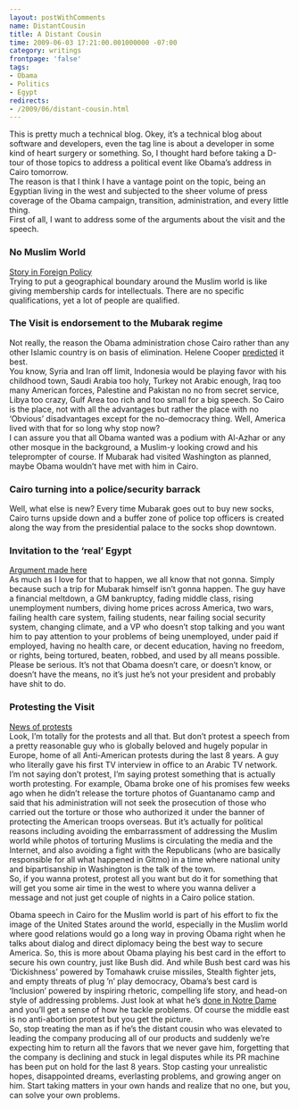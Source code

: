 ```yaml
---
layout: postWithComments
name: DistantCousin
title: A Distant Cousin
time: 2009-06-03 17:21:00.001000000 -07:00
category: writings
frontpage: 'false'
tags:
- Obama
- Politics
- Egypt
redirects:
- /2009/06/distant-cousin.html
---
```

This is pretty much a technical blog. Okey, it’s a technical blog about software and developers, even the tag line is about a developer in some kind of heart surgery or something. So, I thought hard before taking a D-tour of those topics to address a political event like Obama’s address in Cairo tomorrow.  
The reason is that I think I have a vantage point on the topic, being an Egyptian living in the west and subjected to the sheer volume of press coverage of the Obama campaign, transition, administration, and every little thing.  
First of all, I want to address some of the arguments about the visit and the speech.  

### No Muslim World  
[Story in Foreign Policy](http://www.foreignpolicy.com/story/cms.php?story_id=4963)  
Trying to put a geographical boundary around the Muslim world is like giving membership cards for intellectuals. There are no specific qualifications, yet a lot of people are qualified.  

### The Visit is endorsement to the Mubarak regime  
Not really, the reason the Obama administration chose Cairo rather than any other Islamic country is on basis of elimination. Helene Cooper <a href="http://www.nytimes.com/2008/12/04/us/politics/04web-cooper.html?_r=3&amp;adxnnl=1&amp;adxnnlx=1228410035-arPoPrJ86UAwtYZsM9YLsg" target="_blank">predicted</a> it best.  
You know, Syria and Iran off limit, Indonesia would be playing favor with his childhood town, Saudi Arabia too holy, Turkey not Arabic enough, Iraq too many American forces, Palestine and Pakistan no no from secret service, Libya too crazy, Gulf Area too rich and too small for a big speech. So Cairo is the place, not with all the advantages but rather the place with no ‘Obvious’ disadvantages except for the no-democracy thing. Well, America lived with that for so long why stop now?  
I can assure you that all Obama wanted was a podium with Al-Azhar or any other mosque in the background, a Muslim-y looking crowd and his teleprompter of course. If Mubarak had visited Washington as planned, maybe Obama wouldn’t have met with him in Cairo.   

### Cairo turning into a police/security barrack  
Well, what else is new? Every time Mubarak goes out to buy new socks, Cairo turns upside down and a buffer zone of police top officers is created along the way from the presidential palace to the socks shop downtown.  

### Invitation to the ‘real’ Egypt  
[Argument made here](http://kasperb4.blogspot.com/2009/06/blog-post.html)  
As much as I love for that to happen, we all know that not gonna. Simply because such a trip for Mubarak himself isn’t gonna happen. The guy have a financial meltdown, a GM bankruptcy, fading middle class, rising unemployment numbers, diving home prices across America, two wars, failing health care system, failing students, near failing social security system, changing climate, and a VP who doesn’t stop talking and you want him to pay attention to your problems of being unemployed, under paid if employed, having no health care, or decent education, having no freedom, or rights, being tortured, beaten, robbed, and used by all means possible. Please be serious. It’s not that Obama doesn’t care, or doesn’t know, or doesn’t have the means, no it’s just he’s not your president and probably have shit to do.  

### Protesting the Visit  
[News of protests](http://www.harakamasria.org/node/10617)  
Look, I’m totally for the protests and all that. But don’t protest a speech from a pretty reasonable guy who is globally beloved and hugely popular in Europe, home of all Anti-American protests during the last 8 years. A guy who literally gave his first TV interview in office to an Arabic TV network.  
I’m not saying don’t protest, I’m saying protest something that is actually worth protesting. For example, Obama broke one of his promises few weeks ago when he didn’t release the torture photos of Guantanamo camp and said that his administration will not seek the prosecution of those who carried out the torture or those who authorized it under the banner of protecting the American troops overseas. But it’s actually for political reasons including avoiding the embarrassment of addressing the Muslim world while photos of torturing Muslims is circulating the media and the Internet, and also avoiding a fight with the Republicans (who are basically responsible for all what happened in Gitmo) in a time where national unity and bipartisanship in Washington is the talk of the town.  
So, if you wanna protest, protest all you want but do it for something that will get you some air time in the west to where you wanna deliver a message and not just get couple of nights in a Cairo police station.  

Obama speech in Cairo for the Muslim world is part of his effort to fix the image of the United States around the world, especially in the Muslim world where good relations would go a long way in proving Obama right when he talks about dialog and direct diplomacy being the best way to secure America. So, this is more about Obama playing his best card in the effort to secure his own country, just like Bush did. And while Bush best card was his ‘Dickishness’ powered by Tomahawk cruise missiles, Stealth fighter jets, and empty threats of plug ’n’ play democracy, Obama’s best card is ‘Inclusion’ powered by inspiring rhetoric, compelling life story, and head-on style of addressing problems. Just look at what he’s <a href="http://www.politico.com/news/stories/0509/22611.html" target="_blank">done in Notre Dame</a> and you’ll get a sense of how he tackle problems. Of course the middle east is no anti-abortion protest but you get the picture.  
So, stop treating the man as if he’s the distant cousin who was elevated to leading the company producing all of our products and suddenly we’re expecting him to return all the favors that we never gave him, forgetting that the company is declining and stuck in legal disputes while its PR machine has been put on hold for the last 8 years. Stop casting your unrealistic hopes, disappointed dreams, everlasting problems, and growing anger on him. Start taking matters in your own hands and realize that no one, but you, can solve your own problems.  